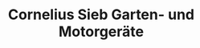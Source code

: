 ---
title: "Cornelius Sieb Garten- und Motorgeräte"
url: /euskirchen/cornelius-sieb-garten-und-motorgeraete/
shop: Garten-Center
---